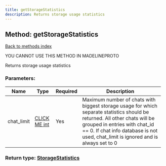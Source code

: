 ```yaml
---
title: getStorageStatistics
description: Returns storage usage statistics
---
```

## Method: getStorageStatistics  
[Back to methods index](index.md)


YOU CANNOT USE THIS METHOD IN MADELINEPROTO


Returns storage usage statistics

### Parameters:

| Name     |    Type       | Required | Description |
|----------|---------------|----------|-------------|
|chat\_limit|[CLICK ME int](../types/int.md) | Yes|Maximum number of chats with biggest storage usage for which separate statistics should be returned. All other chats will be grouped in entries with chat_id == 0. If chat info database is not used, chat_limit is ignored and is always set to 0|


### Return type: [StorageStatistics](../types/StorageStatistics.md)

